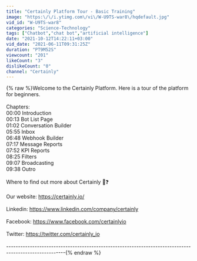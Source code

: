 ```yaml
---
title: "Certainly Platform Tour - Basic Training"
image: "https:\/\/i.ytimg.com\/vi\/W-U9TS-war8\/hqdefault.jpg"
vid_id: "W-U9TS-war8"
categories: "Science-Technology"
tags: ["Chatbot","chat bot","artificial intelligence"]
date: "2021-10-12T14:22:11+03:00"
vid_date: "2021-06-11T09:31:25Z"
duration: "PT9M52S"
viewcount: "201"
likeCount: "3"
dislikeCount: "0"
channel: "Certainly"
---
```

{% raw %}Welcome to the Certainly Platform. Here is a tour of the platform for beginners.<br /><br />Chapters:<br />00:00 Introduction<br />00:13 Bot List Page<br />01:02 Conversation Builder<br />05:55 Inbox<br />06:48 Webhook Builder<br />07:17 Message Reports<br />07:52 KPI Reports<br />08:25 Filters<br />09:07 Broadcasting<br />09:38 Outro<br /><br />Where to find out more about Certainly 🔎❓  <br /><br />Our website: <a rel="nofollow" target="blank" href="https://certainly.io/">https://certainly.io/</a><br /><br />Linkedin: <a rel="nofollow" target="blank" href="https://www.linkedin.com/company/certainly">https://www.linkedin.com/company/certainly</a>  <br /><br />Facebook: <a rel="nofollow" target="blank" href="https://www.facebook.com/certainlyio">https://www.facebook.com/certainlyio</a>  <br /><br />Twitter: <a rel="nofollow" target="blank" href="https://twitter.com/certainly_io">https://twitter.com/certainly_io</a><br /><br />-------------------------------------------------------------------------------------------------------{% endraw %}
